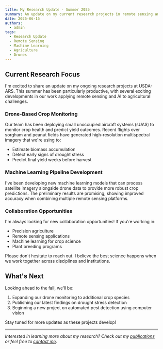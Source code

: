 ```yaml
---
title: My Research Update - Summer 2025
summary: An update on my current research projects in remote sensing and AI for crop improvement.
date: 2025-06-15
authors:
  - admin
tags:
  - Research Update
  - Remote Sensing
  - Machine Learning
  - Agriculture
  - Drones
---
```


## Current Research Focus

I'm excited to share an update on my ongoing research projects at USDA-ARS. This summer has been particularly productive, with several exciting developments in our work applying remote sensing and AI to agricultural challenges.

### Drone-Based Crop Monitoring

Our team has been deploying small unoccupied aircraft systems (sUAS) to monitor crop health and predict yield outcomes. Recent flights over sorghum and peanut fields have generated high-resolution multispectral imagery that we're using to:

- Estimate biomass accumulation
- Detect early signs of drought stress
- Predict final yield weeks before harvest

### Machine Learning Pipeline Development

I've been developing new machine learning models that can process satellite imagery alongside drone data to provide more robust crop predictions. The preliminary results are promising, showing improved accuracy when combining multiple remote sensing platforms.

### Collaboration Opportunities

I'm always looking for new collaboration opportunities! If you're working in:
- Precision agriculture
- Remote sensing applications
- Machine learning for crop science
- Plant breeding programs

Please don't hesitate to reach out. I believe the best science happens when we work together across disciplines and institutions.

## What's Next

Looking ahead to the fall, we'll be:
1. Expanding our drone monitoring to additional crop species
2. Publishing our latest findings on drought stress detection
3. Beginning a new project on automated pest detection using computer vision

Stay tuned for more updates as these projects develop!

---

*Interested in learning more about my research? Check out my [publications](/publication/) or feel free to [contact me](/#contact).*
